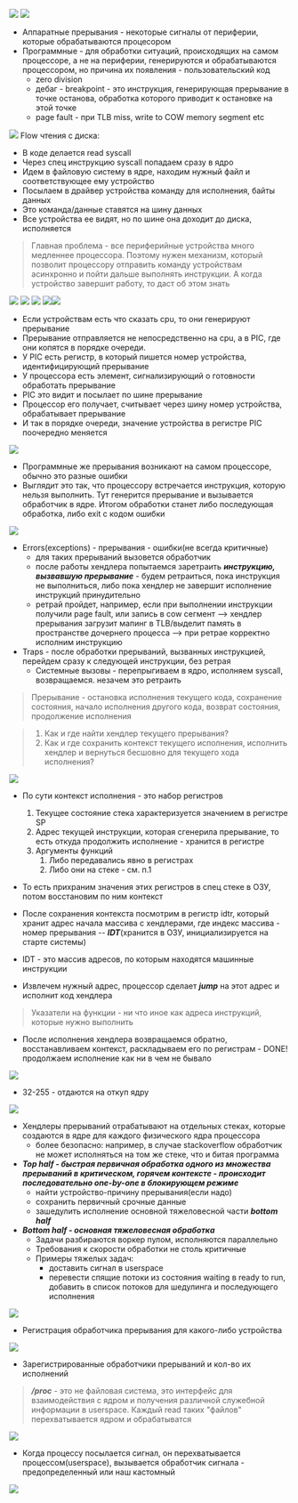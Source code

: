 
![](../_resources/Pasted%20image%2020241201230933.png)
![](../_resources/Pasted%20image%2020241201230945.png)
- Аппаратные прерывания - некоторые сигналы от периферии, которые обрабатываются процесором
- Программные - для обработки ситуаций, происходящих на самом процессоре, а не на периферии, генерируются и обрабатываются процессором, но причина их появления - пользовательский код
	- zero division
	- дебаг - breakpoint - это инструкция, генерирующая прерывание в точке останова, обработка которого приводит к остановке на этой точке
	- page fault - при TLB miss, write to COW memory segment etc


![](../_resources/Pasted%20image%2020241201231521.png)
Flow чтения с диска:
- В коде делается read syscall
- Через спец инструкцию syscall попадаем сразу в ядро
- Идем в файловую систему в ядре, находим нужный файл и соответствующее ему устройство
- Посылаем в драйвер устройства команду для исполнения, байты данных
- Это команда/данные ставятся на шину данных
- Все устройства ее видят, но по шине она доходит до диска, исполняется



> Главная проблема - все периферийные устройства много медленнее процессора. Поэтому нужен механизм, который позволит процессору отправить команду устройствам асинхронно и пойти дальше выполнять инструкции. А когда устройство завершит работу, то даст об этом знать 

![](../_resources/Pasted%20image%2020241201232756.png)
![](../_resources/Pasted%20image%2020241201232823.png)
![](../_resources/Pasted%20image%2020241201232829.png)
![](../_resources/Pasted%20image%2020241201232843.png)![](../_resources/Pasted%20image%2020241201232853.png)
- Если устройствам есть что сказать cpu, то они генерируют прерывание
- Прерывание отправляется не непосредственно на cpu, а в PIC, где они копятся в порядке очереди.
- У PIC есть регистр, в который пишется номер устройства, идентифицирующий прерывание
- У процессора есть элемент, сигнализирующий о готовности обработать прерывание
- PIC это видит и посылает по шине прерывание
- Процессор его получает, считывает через шину номер устройства, обрабатывает прерывание
- И так в порядке очереди, значение устройства в регистре PIC поочередно меняется


![](../_resources/Pasted%20image%2020241201233421.png)
- Программные же прерывания возникают на самом процессоре, обычно это разные ошибки
- Выглядит это так, что процессору встречается инструкция, которую нельзя выполнить. Тут генерится прерывание и вызывается обработчик в ядре. Итогом обработки станет либо последующая обработка, либо exit с кодом ошибки

![](../_resources/Pasted%20image%2020241201234242.png)
- Errors(exceptions) - прерывания - ошибки(не всегда критичные)
	- для таких прерываний вызовется обработчик
	- после работы хендлера попытаемся заретраить ***инструкцию, вызвавшую прерывание*** - будем ретраиться, пока инструкция не выполниться, либо пока хендлер не завершит исполнение инструкций принудительно
	- ретрай пройдет, например, если при выполнении инструкции получили page fault, или запись в cow сегмент --> хендлер прерывания загрузит мапинг в TLB/выделит память в пространстве дочернего процесса --> при ретрае корректно исполним инструкцию 
- Traps - после обработки прерываний, вызванных инструкцией, перейдем сразу к следующей инструкции, без ретрая
	- Системные вызовы - перепрыгиваем в ядро, исполняем syscall, возвращаемся. незачем это ретраить

> Прерывание - остановка исполнения текущего кода, сохранение состояния, начало исполнения другого кода, возврат состояния, продолжение исполнения


> 1. Как и где найти хендлер текущего прерывания? 
> 2. Как и где сохранить контекст текущего исполнения, исполнить хендлер и вернуться бесшовно для текущего хода исполнения?

![](../_resources/Pasted%20image%2020241202002806.png)
- По сути контекст исполнения - это набор регистров
	1. Текущее состояние стека характеризуется значением в регистре SP
	2. Адрес текущей инструкции, которая сгенерила прерывание, то есть откуда продолжить исполнение - хранится в регистре
	3. Аргументы функций
		1. Либо передавались явно в регистрах
		2. Либо они на стеке - см. п.1
- То есть прихраним значения этих регистров в спец стеке в ОЗУ, потом восстановим по ним контекст


- После сохранения контекста посмотрим в регистр idtr, который хранит адрес начала массива с хендлерами, где индекс массива - номер прерывания -- ***IDT***(хранится в ОЗУ, инициализируется на старте системы)
- IDT - это массив адресов, по которым находятся машинные инструкции
- Извлечем нужный адрес, процессор сделает ***jump*** на этот адрес и исполнит код хендлера

> Указатели на функции - ни что иное как адреса инструкций, которые нужно выполнить

- После исполнения хендлера возвращаемся обратно, восстанавливаем контекст, раскладываем его по регистрам - DONE! продолжаем исполнение как ни в чем не бывало



![](../_resources/Pasted%20image%2020241204195706.png)
- 32-255 - отдаются на откуп ядру



![](../_resources/Pasted%20image%2020241204200909.png)
- Хендлеры прерываний отрабатывают на отдельных стеках, которые создаются в ядре для каждого физического ядра процессора
	- более безопасно: например, в случае stackoverflow обработчик не может исполняться на том же стеке, что и битая программа
- ***Top half - быстрая первичная обработка одного из множества прерываний в критическом, горячем контексте - происходит последовательно one-by-one в блокирующем режиме***
	- найти устройство-причину прерывания(если надо)
	- сохранить первичный срочные данные
	- зашедулить исполнение основной тяжеловесной части ***bottom half***
- ***Bottom half - основная тяжеловесная обработка***
	- Задачи разбираются воркер пулом, исполняются параллельно
	- Требования к скорости обработки не столь критичные
	- Примеры тяжелых задач:
		- доставить сигнал в userspace
		- перевести спящие потоки из состояния waiting в ready to run, добавить в список потоков для шедулинга и последующего исполнения

![](../_resources/Pasted%20image%2020241204203339.png)
- Регистрация обработчика прерывания для какого-либо устройства


![](../_resources/Pasted%20image%2020241204203419.png)
- Зарегистрированные обработчики прерываний и кол-во их исполнений

> ***/proc*** - это не файловая система, это интерфейс для взаимодействия с ядром и получения различной служебной информации в userspace. Каждый read таких "файлов" перехватывается ядром и обрабатыватся


![](../_resources/Pasted%20image%2020241204210809.png)
- Когда процессу посылается сигнал, он перехватывается процессом(userspace), вызывается обработчик сигнала - предопределенный или наш кастомный


![](../_resources/Pasted%20image%2020241204210922.png)

